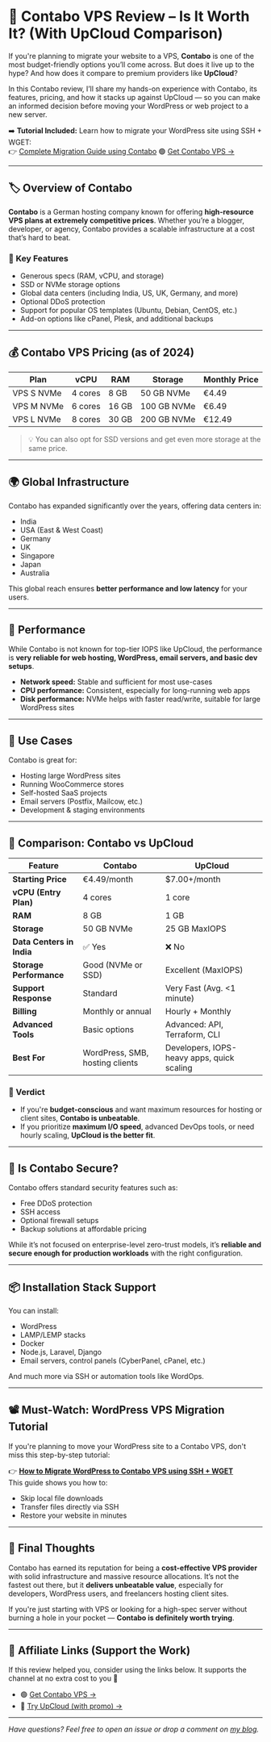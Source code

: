 # 🚀 Contabo VPS Review – Is It Worth It? (With UpCloud Comparison)

If you're planning to migrate your website to a VPS, **Contabo** is one of the most budget-friendly options you’ll come across. But does it live up to the hype? And how does it compare to premium providers like **UpCloud**?

In this Contabo review, I’ll share my hands-on experience with Contabo, its features, pricing, and how it stacks up against UpCloud — so you can make an informed decision before moving your WordPress or web project to a new server.

➡️ **Tutorial Included:** Learn how to migrate your WordPress site using SSH + WGET:  
👉 [Complete Migration Guide using Contabo](https://github.com/vashishthakapoor/website-migrate)
🟢 [Get Contabo VPS →](hhttps://vashishthakapoor.com/website-migrate-contabo) 

---

## 🏷️ Overview of Contabo

**Contabo** is a German hosting company known for offering **high-resource VPS plans at extremely competitive prices**. Whether you’re a blogger, developer, or agency, Contabo provides a scalable infrastructure at a cost that’s hard to beat.

### 🔧 Key Features

- Generous specs (RAM, vCPU, and storage)
- SSD or NVMe storage options
- Global data centers (including India, US, UK, Germany, and more)
- Optional DDoS protection
- Support for popular OS templates (Ubuntu, Debian, CentOS, etc.)
- Add-on options like cPanel, Plesk, and additional backups

---

## 💰 Contabo VPS Pricing (as of 2024)

| **Plan**        | **vCPU** | **RAM** | **Storage** | **Monthly Price** |
|-----------------|----------|---------|-------------|-------------------|
| VPS S NVMe      | 4 cores  | 8 GB    | 50 GB NVMe  | €4.49             |
| VPS M NVMe      | 6 cores  | 16 GB   | 100 GB NVMe | €6.49             |
| VPS L NVMe      | 8 cores  | 30 GB   | 200 GB NVMe | €12.49            |

> 💡 You can also opt for SSD versions and get even more storage at the same price.

---

## 🌍 Global Infrastructure

Contabo has expanded significantly over the years, offering data centers in:

- India
- USA (East & West Coast)
- Germany
- UK
- Singapore
- Japan
- Australia

This global reach ensures **better performance and low latency** for your users.

---

## 🚀 Performance

While Contabo is not known for top-tier IOPS like UpCloud, the performance is **very reliable for web hosting, WordPress, email servers, and basic dev setups**.

- **Network speed:** Stable and sufficient for most use-cases
- **CPU performance:** Consistent, especially for long-running web apps
- **Disk performance:** NVMe helps with faster read/write, suitable for large WordPress sites

---

## 🧩 Use Cases

Contabo is great for:
- Hosting large WordPress sites
- Running WooCommerce stores
- Self-hosted SaaS projects
- Email servers (Postfix, Mailcow, etc.)
- Development & staging environments

---

## 🔄 Comparison: Contabo vs UpCloud

| **Feature**                | **Contabo**                                 | **UpCloud**                                 |
|---------------------------|---------------------------------------------|---------------------------------------------|
| **Starting Price**        | €4.49/month                                 | $7.00+/month                                |
| **vCPU (Entry Plan)**     | 4 cores                                     | 1 core                                      |
| **RAM**                   | 8 GB                                        | 1 GB                                        |
| **Storage**               | 50 GB NVMe                                  | 25 GB MaxIOPS                               |
| **Data Centers in India** | ✅ Yes                                      | ❌ No                                        |
| **Storage Performance**   | Good (NVMe or SSD)                          | Excellent (MaxIOPS)                         |
| **Support Response**      | Standard                                    | Very Fast (Avg. <1 minute)                 |
| **Billing**               | Monthly or annual                           | Hourly + Monthly                            |
| **Advanced Tools**        | Basic options                               | Advanced: API, Terraform, CLI               |
| **Best For**              | WordPress, SMB, hosting clients             | Developers, IOPS-heavy apps, quick scaling  |

### 🏁 Verdict

- If you're **budget-conscious** and want maximum resources for hosting or client sites, **Contabo is unbeatable**.
- If you prioritize **maximum I/O speed**, advanced DevOps tools, or need hourly scaling, **UpCloud is the better fit**.

---

## 🔐 Is Contabo Secure?

Contabo offers standard security features such as:
- Free DDoS protection
- SSH access
- Optional firewall setups
- Backup solutions at affordable pricing

While it’s not focused on enterprise-level zero-trust models, it’s **reliable and secure enough for production workloads** with the right configuration.

---

## 📦 Installation Stack Support

You can install:
- WordPress
- LAMP/LEMP stacks
- Docker
- Node.js, Laravel, Django
- Email servers, control panels (CyberPanel, cPanel, etc.)

And much more via SSH or automation tools like WordOps.

---

## 📽️ Must-Watch: WordPress VPS Migration Tutorial

If you're planning to move your WordPress site to a Contabo VPS, don't miss this step-by-step tutorial:

👉 **[How to Migrate WordPress to Contabo VPS using SSH + WGET](https://github.com/vashishthakapoor/website-migrate)**  
This guide shows you how to:
- Skip local file downloads
- Transfer files directly via SSH
- Restore your website in minutes

---

## 🔗 Final Thoughts

Contabo has earned its reputation for being a **cost-effective VPS provider** with solid infrastructure and massive resource allocations. It’s not the fastest out there, but it **delivers unbeatable value**, especially for developers, WordPress users, and freelancers hosting client sites.

If you're just starting with VPS or looking for a high-spec server without burning a hole in your pocket — **Contabo is definitely worth trying**.

---

## 🔗 Affiliate Links (Support the Work)

If this review helped you, consider using the links below. It supports the channel at no extra cost to you 🙏

- 🟢 [Get Contabo VPS →](hhttps://vashishthakapoor.com/website-migrate-contabo)  
- 🔵 [Try UpCloud (with promo) →](https://signup.upcloud.com/?promo=3M623W)

---

*Have questions? Feel free to open an issue or drop a comment on [my blog](https://vashishthakapoor.com).*  
